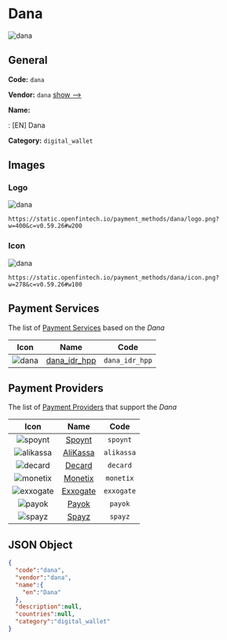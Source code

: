 
# Dana 
![dana](https://static.openfintech.io/payment_methods/dana/logo.png?w=400&c=v0.59.26#w200)  

## General 
**Code:** `dana` 
 
**Vendor:** `dana` [show -->](/vendors/dana/) 
 
**Name:** 
 
:	[EN] Dana 
 
**Category:** `digital_wallet` 
 

## Images 

### Logo 
![dana](https://static.openfintech.io/payment_methods/dana/logo.png?w=400&c=v0.59.26#w200)  

```
https://static.openfintech.io/payment_methods/dana/logo.png?w=400&c=v0.59.26#w200
```  

### Icon 
![dana](https://static.openfintech.io/payment_methods/dana/icon.png?w=278&c=v0.59.26#w100)  

```
https://static.openfintech.io/payment_methods/dana/icon.png?w=278&c=v0.59.26#w100
```  

## Payment Services 
 
The list of [Payment Services](/payment-services/) based on the _Dana_ 

|Icon|Name|Code| 
|:---:|:---:|:---:| 
|![dana](https://static.openfintech.io/payment_methods/dana/icon.png?w=278&c=v0.59.26#w100) |[dana_idr_hpp](/payment-services/dana_idr_hpp/)|`dana_idr_hpp`| 
 

## Payment Providers 
 
The list of [Payment Providers](/payment-providers/) that support the _Dana_ 

|Icon|Name|Code| 
|:---:|:---:|:---:| 
|![spoynt](https://static.openfintech.io/payment_providers/spoynt/icon.svg?w=278&c=v0.59.26#w100) |[Spoynt](/payment-providers/spoynt/)|`spoynt`| 
|![alikassa](https://static.openfintech.io/payment_providers/alikassa/icon.svg?w=278&c=v0.59.26#w100) |[AliKassa](/payment-providers/alikassa/)|`alikassa`| 
|![decard](https://static.openfintech.io/payment_providers/decard/icon.svg?w=278&c=v0.59.26#w100) |[Decard](/payment-providers/decard/)|`decard`| 
|![monetix](https://static.openfintech.io/payment_providers/monetix/icon.png?w=278&c=v0.59.26#w100) |[Monetix](/payment-providers/monetix/)|`monetix`| 
|![exxogate](https://static.openfintech.io/payment_providers/exxogate/icon.svg?w=278&c=v0.59.26#w100) |[Exxogate](/payment-providers/exxogate/)|`exxogate`| 
|![payok](https://static.openfintech.io/payment_providers/payok/icon.png?w=278&c=v0.59.26#w100) |[Payok](/payment-providers/payok/)|`payok`| 
|![spayz](https://static.openfintech.io/payment_providers/spayz/icon.svg?w=278&c=v0.59.26#w100) |[Spayz](/payment-providers/spayz/)|`spayz`| 
 

## JSON Object 

```json
{
  "code":"dana",
  "vendor":"dana",
  "name":{
    "en":"Dana"
  },
  "description":null,
  "countries":null,
  "category":"digital_wallet"
}
```  

